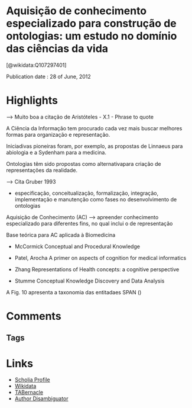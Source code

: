 
Aquisição de conhecimento especializado para construção de ontologias: um estudo no domínio das ciências da vida
================================================================================================================
  
  [@wikidata:Q107297401]  
  
Publication date : 28 of June, 2012  

# Highlights


--> Muito boa a citação de Aristóteles - X.1 - Phrase to quote


A Ciência da Informação tem procurado cada vez mais buscar melhores formas para organização e representação. 

Iniciadivas pioneiras foram, por exemplo, as propostas de Linnaeus para abiologia e a Sydenham para a medicina. 

Ontologias têm sido propostas como alternativapara criação de representações da realidade. 

--> Cita Gruber 1993

- especificação, conceitualização, formalização, integração, implementação e manutenção como fases no desenvolvimento de ontologias


Aquisição de Conhecimento (AC) --> apreender conhecimento especializado para diferentes fins, no qual inclui o de representação


Base teórica para AC aplicada à Biomedicina

- McCormick Conceptual and Procedural Knowledge
- Patel, Arocha A primer on aspects of cognition for medical informatics
- Zhang Representations of Health concepts: a cognitive perspective

- Stumme Conceptual Knowledge Discovery and Data Analysis

A Fig. 10 apresenta a taxonomia das entitadaes SPAN ()
# Comments

## Tags

# Links
  
 * [Scholia Profile](https://scholia.toolforge.org/work/Q107297401)  
 * [Wikidata](https://www.wikidata.org/wiki/Q107297401)  
 * [TABernacle](https://tabernacle.toolforge.org/?#/tab/manual/Q107297401/P921%3BP4510)  
 * [Author Disambiguator](https://author-disambiguator.toolforge.org/work_item_oauth.php?id=Q107297401&batch_id=&match=1&author_list_id=&doit=Get+author+links+for+work)  
